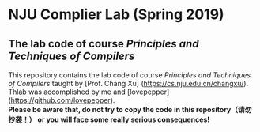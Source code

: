 # NJU Complier Lab (Spring 2019)
## The lab code of course *Principles and Techniques of Compilers* 
This repository contains the lab code of course *Principles and Techniques of Compilers* taught by [Prof. Chang Xu] (https://cs.nju.edu.cn/changxu/). Thlab was accomplished by me and [lovepepper] (https://github.com/lovepepper).  
**Please be aware that, do not try to copy the code in this repository（请勿抄袭！） or you will face some really serious consequences!**

